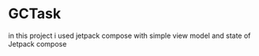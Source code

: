 # GCTask
in this project i used jetpack compose  with simple view model and state of Jetpack compose
